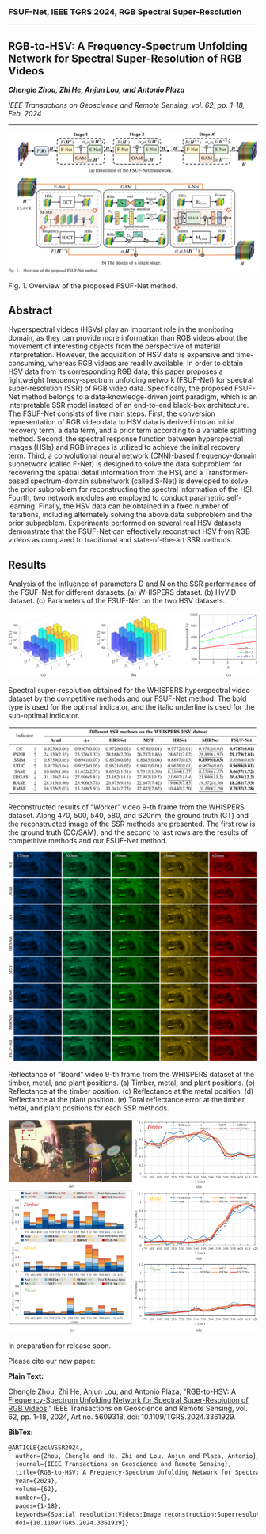 ### FSUF-Net, IEEE TGRS 2024, RGB Spectral Super-Resolution
---
## RGB-to-HSV: A Frequency-Spectrum Unfolding Network for Spectral Super-Resolution of RGB Videos

***Chengle Zhou, Zhi He, Anjun Lou, and Antonio Plaza***

*IEEE Transactions on Geoscience and Remote Sensing, vol. 62, pp. 1-18, Feb. 2024*

---

![framework](https://github.com/chengle-zhou/MY-IMAGE/blob/1adca3bc2310c2c4ea2ec3578bb0423e02348328/FSUF-Net/framework.png)

Fig. 1. Overview of the proposed FSUF-Net method.



## Abstract

Hyperspectral videos (HSVs) play an important role in the monitoring domain, as they can provide more information than RGB videos about the movement of interesting objects from the perspective of material interpretation. However, the acquisition of HSV data is expensive and time-consuming, whereas RGB videos are readily available. In order to obtain HSV data from its corresponding RGB data, this paper proposes a lightweight frequency-spectrum unfolding network (FSUF-Net) for spectral super-resolution (SSR) of RGB video data. Specifically, the proposed FSUF-Net method belongs to a data-knowledge-driven joint paradigm, which is an interpretable SSR model instead of an end-to-end black-box architecture. The FSUF-Net consists of five main steps. First, the conversion representation of RGB video data to HSV data is derived into an initial recovery term, a data term, and a prior term according to a variable splitting method. Second, the spectral response function between hyperspectral images (HSIs) and RGB images is utilized to achieve the initial recovery term. Third, a convolutional neural network (CNN)-based frequency-domain subnetwork (called F-Net) is designed to solve the data subproblem for recovering the spatial detail information from the HSI, and a Transformer-based spectrum-domain subnetwork (called S-Net) is developed to solve the prior subproblem for reconstructing the spectral information of the HSI. Fourth, two network modules are employed to conduct parametric self-learning. Finally, the HSV data can be obtained in a fixed number of iterations, including alternately solving the above data subproblem and the prior subproblem. Experiments performed on several real HSV datasets demonstrate that the FSUF-Net can effectively reconstruct HSV from RGB videos as compared to traditional and state-of-the-art SSR methods.


## Results

Analysis of the influence of parameters D and N on the SSR performance of the FSUF-Net for different datasets. (a) WHISPERS dataset. (b) HyViD dataset. (c) Parameters of the FSUF-Net on the two HSV datasets.

![image-20240707160804744](https://github.com/chengle-zhou/MY-IMAGE/blob/1adca3bc2310c2c4ea2ec3578bb0423e02348328/FSUF-Net/image1.png)

Spectral super-resolution obtained for the WHISPERS hyperspectral video dataset by the competitive methods and our FSUF-Net method. The bold type is used for the optimal indicator, and the italic underline is used for the sub-optimal indicator.

![image-20240707161056020](https://github.com/chengle-zhou/MY-IMAGE/blob/1adca3bc2310c2c4ea2ec3578bb0423e02348328/FSUF-Net/image2.png)

Reconstructed results of “Worker” video 9-th frame from the WHISPERS dataset. Along 470, 500, 540, 580, and 620nm, the ground truth (GT) and
the reconstructed image of the SSR methods are presented. The first row is the ground truth (CC/SAM), and the second to last rows are the results of competitive methods and our FSUF-Net method.

![image-20240707161212394](https://github.com/chengle-zhou/MY-IMAGE/blob/1adca3bc2310c2c4ea2ec3578bb0423e02348328/FSUF-Net/image3.png)

Reflectance of “Board” video 9-th frame from the WHISPERS dataset at the timber, metal, and plant positions. (a) Timber, metal, and plant positions. (b) Reflectance at the timber position. (c) Reflectance at the metal position. (d) Reflectance at the plant position. (e) Total reflectance error at the timber, metal, and plant positions for each SSR methods.

![image-20240707161341011](https://github.com/chengle-zhou/MY-IMAGE/blob/1adca3bc2310c2c4ea2ec3578bb0423e02348328/FSUF-Net/image4.png)



In preparation for release soon.

Please cite our new paper:

**Plain Text:**

Chengle Zhou, Zhi He, Anjun Lou, and Antonio Plaza, "[RGB-to-HSV: A Frequency-Spectrum Unfolding Network for Spectral Super-Resolution of RGB Videos](https://ieeexplore.ieee.org/document/10419369)," IEEE Transactions on Geoscience and Remote Sensing, vol. 62, pp. 1-18, 2024, Art no. 5609318, doi: 10.1109/TGRS.2024.3361929.

**BibTex:**

```latex
@ARTICLE{zclVSSR2024,
  author={Zhou, Chengle and He, Zhi and Lou, Anjun and Plaza, Antonio},
  journal={IEEE Transactions on Geoscience and Remote Sensing}, 
  title={RGB-to-HSV: A Frequency-Spectrum Unfolding Network for Spectral Super-Resolution of RGB Videos}, 
  year={2024},
  volume={62},
  number={},
  pages={1-18},
  keywords={Spatial resolution;Videos;Image reconstruction;Superresolution;Optimization;Convolutional neural networks;Transformers;Deep unfolding;hyperspectral videos (HSVs);spectral super-resolution (SSR);Transformer},
  doi={10.1109/TGRS.2024.3361929}}
```



